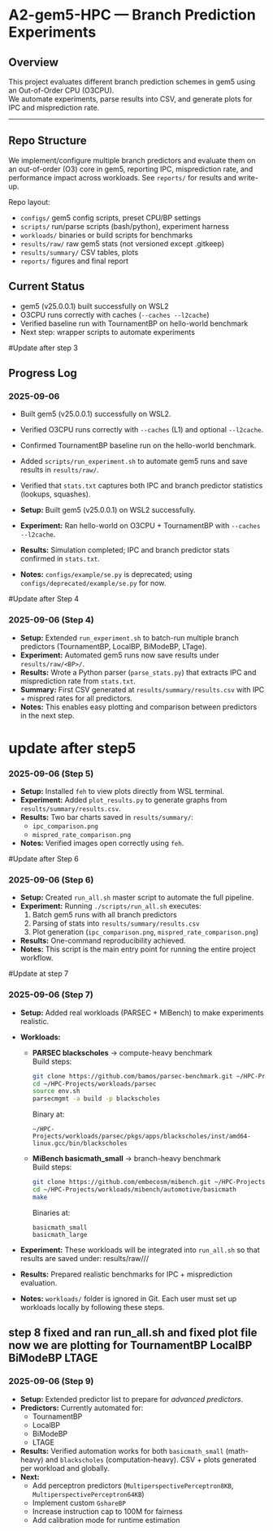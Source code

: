 

# A2-gem5-HPC — Branch Prediction Experiments

## Overview
This project evaluates different branch prediction schemes in gem5 using an Out-of-Order CPU (O3CPU).  
We automate experiments, parse results into CSV, and generate plots for IPC and misprediction rate.

---

## Repo Structure
We implement/configure multiple branch predictors and evaluate them on an out-of-order (O3) core in gem5, reporting IPC, misprediction rate, and performance impact across workloads. See `reports/` for results and write-up.

Repo layout:
- `configs/` gem5 config scripts, preset CPU/BP settings
- `scripts/` run/parse scripts (bash/python), experiment harness
- `workloads/` binaries or build scripts for benchmarks
- `results/raw/` raw gem5 stats (not versioned except .gitkeep)
- `results/summary/` CSV tables, plots
- `reports/` figures and final report


## Current Status
- gem5 (v25.0.0.1) built successfully on WSL2
- O3CPU runs correctly with caches (`--caches --l2cache`)
- Verified baseline run with TournamentBP on hello-world benchmark
- Next step: wrapper scripts to automate experiments

#Update after step 3

## Progress Log

### 2025-09-06
- Built gem5 (v25.0.0.1) successfully on WSL2.
- Verified O3CPU runs correctly with `--caches` (L1) and optional `--l2cache`.
- Confirmed TournamentBP baseline run on the hello-world benchmark.
- Added `scripts/run_experiment.sh` to automate gem5 runs and save results in `results/raw/`.
- Verified that `stats.txt` captures both IPC and branch predictor statistics (lookups, squashes).

- **Setup:** Built gem5 (v25.0.0.1) on WSL2 successfully.
- **Experiment:** Ran hello-world on O3CPU + TournamentBP with `--caches --l2cache`.
- **Results:** Simulation completed; IPC and branch predictor stats confirmed in `stats.txt`.
- **Notes:** `configs/example/se.py` is deprecated; using `configs/deprecated/example/se.py` for now.

#Update after Step 4

### 2025-09-06 (Step 4)
- **Setup:** Extended `run_experiment.sh` to batch-run multiple branch predictors (TournamentBP, LocalBP, BiModeBP, LTage).
- **Experiment:** Automated gem5 runs now save results under `results/raw/<BP>/`.
- **Results:** Wrote a Python parser (`parse_stats.py`) that extracts IPC and misprediction rate from `stats.txt`.
- **Summary:** First CSV generated at `results/summary/results.csv` with IPC + mispred rates for all predictors.
- **Notes:** This enables easy plotting and comparison between predictors in the next step.

# update after step5

### 2025-09-06 (Step 5)
- **Setup:** Installed `feh` to view plots directly from WSL terminal.
- **Experiment:** Added `plot_results.py` to generate graphs from `results/summary/results.csv`.
- **Results:** Two bar charts saved in `results/summary/`:
  - `ipc_comparison.png`
  - `mispred_rate_comparison.png`
- **Notes:** Verified images open correctly using `feh`.


#Update after Step 6

### 2025-09-06 (Step 6)
- **Setup:** Created `run_all.sh` master script to automate the full pipeline.
- **Experiment:** Running `./scripts/run_all.sh` executes:
  1. Batch gem5 runs with all branch predictors
  2. Parsing of stats into `results/summary/results.csv`
  3. Plot generation (`ipc_comparison.png`, `mispred_rate_comparison.png`)
- **Results:** One-command reproducibility achieved.
- **Notes:** This script is the main entry point for running the entire project workflow.

#Update at step 7

### 2025-09-06 (Step 7)
- **Setup:** Added real workloads (PARSEC + MiBench) to make experiments realistic.
- **Workloads:**
  - **PARSEC blackscholes** → compute-heavy benchmark  
    Build steps:
    ```bash
    git clone https://github.com/bamos/parsec-benchmark.git ~/HPC-Projects/workloads/parsec
    cd ~/HPC-Projects/workloads/parsec
    source env.sh
    parsecmgmt -a build -p blackscholes
    ```
    Binary at:
    ```
    ~/HPC-Projects/workloads/parsec/pkgs/apps/blackscholes/inst/amd64-linux.gcc/bin/blackscholes
    ```
  - **MiBench basicmath_small** → branch-heavy benchmark  
    Build steps:
    ```bash
    git clone https://github.com/embecosm/mibench.git ~/HPC-Projects/workloads/mibench
    cd ~/HPC-Projects/workloads/mibench/automotive/basicmath
    make
    ```
    Binaries at:
    ```
    basicmath_small
    basicmath_large
    ```
- **Experiment:** These workloads will be integrated into `run_all.sh` so that results are saved under: results/raw/<workload>/<predictor>/

- **Results:** Prepared realistic benchmarks for IPC + misprediction evaluation.
- **Notes:** `workloads/` folder is ignored in Git. Each user must set up workloads locally by following these steps.

## step 8 fixed and ran run_all.sh and fixed plot file now we are plotting for TournamentBP LocalBP BiModeBP LTAGE

### 2025-09-06 (Step 9)
- **Setup:** Extended predictor list to prepare for *advanced predictors*.
- **Predictors:** Currently automated for:
  - TournamentBP
  - LocalBP
  - BiModeBP
  - LTAGE
- **Results:** Verified automation works for both `basicmath_small` (math-heavy) and `blackscholes` (computation-heavy). CSV + plots generated per workload and globally.
- **Next:** 
  - Add perceptron predictors (`MultiperspectivePerceptron8KB`, `MultiperspectivePerceptron64KB`)  
  - Implement custom `GshareBP`  
  - Increase instruction cap to 100M for fairness  
  - Add calibration mode for runtime estimation

